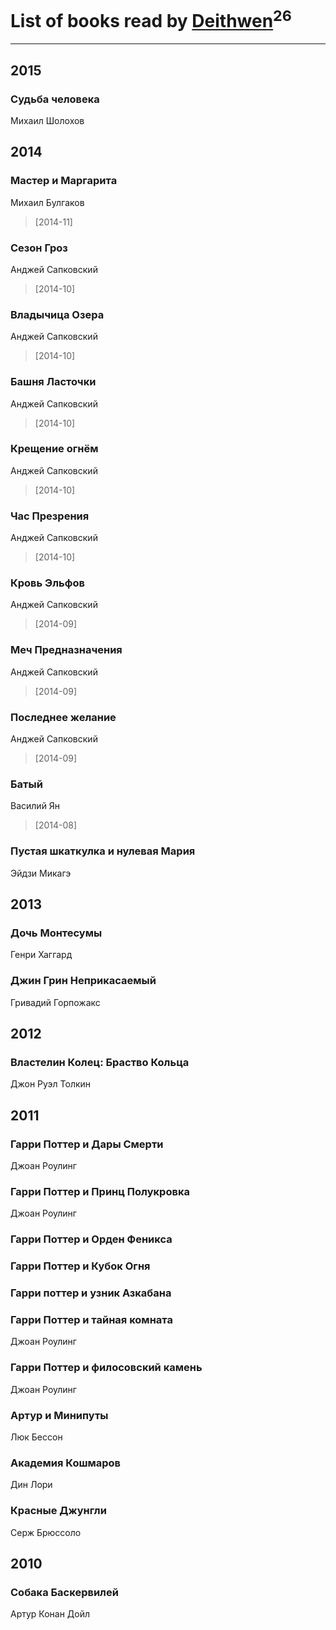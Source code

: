 # List of books read by [Deithwen](http://vk.com/id371574201)<sup>26</sup>
---

## 2015

### Судьба человека
Михаил Шолохов



## 2014

### Мастер и Маргарита
Михаил Булгаков
> [2014-11] 


### Сезон Гроз
Анджей Сапковский
> [2014-10] 


### Владычица Озера
Анджей Сапковский
> [2014-10] 


### Башня Ласточки
Анджей Сапковский
> [2014-10] 


### Крещение огнём
Анджей Сапковский
> [2014-10] 


### Час Презрения
Анджей Сапковский
> [2014-10] 


### Кровь Эльфов
Анджей Сапковский
> [2014-09] 


### Меч Предназначения
Анджей Сапковский
> [2014-09] 


### Последнее желание
Анджей Сапковский
> [2014-09] 


### Батый
Василий Ян
> [2014-08] 


### Пустая шкаткулка и нулевая Мария
Эйдзи Микагэ



## 2013

### Дочь Монтесумы
Генри Хаггард


### Джин Грин Неприкасаемый
Гривадий Горпожакс



## 2012

### Властелин Колец: Браство Кольца
Джон Руэл Толкин



## 2011

### Гарри Поттер и Дары Смерти
Джоан Роулинг


### Гарри Поттер и Принц Полукровка
Джоан Роулинг


### Гарри Поттер и Орден Феникса


### Гарри Поттер и Кубок Огня


### Гарри поттер и узник Азкабана


### Гарри Поттер и тайная комната
Джоан Роулинг


### Гарри Поттер и филосовский камень
Джоан Роулинг


### Артур и Минипуты
Люк Бессон


### Академия Кошмаров
Дин Лори


### Красные Джунгли
Серж Брюссоло



## 2010

### Собака Баскервилей
Артур Конан Дойл



